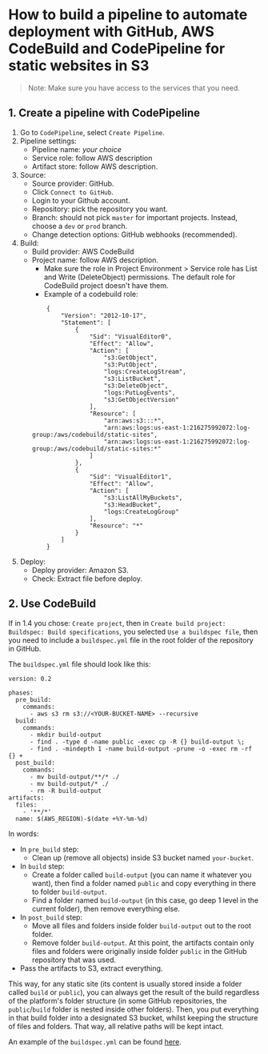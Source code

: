 # How to build a pipeline to automate deployment with GitHub, AWS CodeBuild and CodePipeline for static websites in S3

> Note: Make sure you have access to the services that you need.

## 1. Create a pipeline with CodePipeline

1. Go to `CodePipeline`, select `Create Pipeline`.
1. Pipeline settings:
    - Pipeline name: *your choice*
    - Service role: follow AWS description
    - Artifact store: follow AWS description.
1. Source:
    - Source provider: GitHub.
    - Click `Connect to GitHub`.
    - Login to your Github account.
    - Repository: pick the repository you want.
    - Branch: should not pick `master` for important projects. Instead, choose a `dev` or `prod` branch.
    - Change detection options: GitHub webhooks (recommended).
1. Build:
    - Build provider: AWS CodeBuild
    - Project name: follow AWS description.
        - Make sure the role in Project Environment > Service role has List and Write (DeleteObject) permissions. The default role for CodeBuild project doesn't have them.
        - Example of a codebuild role:
        ```
            {
                "Version": "2012-10-17",
                "Statement": [
                    {
                        "Sid": "VisualEditor0",
                        "Effect": "Allow",
                        "Action": [
                            "s3:GetObject",
                            "s3:PutObject",
                            "logs:CreateLogStream",
                            "s3:ListBucket",
                            "s3:DeleteObject",
                            "logs:PutLogEvents",
                            "s3:GetObjectVersion"
                        ],
                        "Resource": [
                            "arn:aws:s3:::*",
                            "arn:aws:logs:us-east-1:216275992072:log-group:/aws/codebuild/static-sites",
                            "arn:aws:logs:us-east-1:216275992072:log-group:/aws/codebuild/static-sites:*"
                        ]
                    },
                    {
                        "Sid": "VisualEditor1",
                        "Effect": "Allow",
                        "Action": [
                            "s3:ListAllMyBuckets",
                            "s3:HeadBucket",
                            "logs:CreateLogGroup"
                        ],
                        "Resource": "*"
                    }
                ]
            }
        ```
1. Deploy:
    - Deploy provider: Amazon S3.
    - Check: Extract file before deploy.

## 2. Use CodeBuild

If in 1.4 you chose: `Create project`, then in `Create build project: Buildspec: Build specifications`, you selected `Use a buildspec file`, then you need to include a `buildspec.yml` file in the root folder of the repository in GitHub.

The `buildspec.yml` file should look like this:

```
version: 0.2

phases:
  pre_build:
    commands:
      - aws s3 rm s3://<YOUR-BUCKET-NAME> --recursive
  build:
    commands:
      - mkdir build-output
      - find . -type d -name public -exec cp -R {} build-output \;
      - find . -mindepth 1 -name build-output -prune -o -exec rm -rf {} +
  post_build:
    commands:
      - mv build-output/**/* ./
      - mv build-output/* ./
      - rm -R build-output
artifacts:
  files:
    - '**/*'
  name: $(AWS_REGION)-$(date +%Y-%m-%d) 
```

In words:
- In `pre_build` step:
    - Clean up (remove all objects) inside S3 bucket named `your-bucket`.
- In `build` step: 
    - Create a folder called `build-output` (you can name it whatever you want), then find a folder named `public` and copy everything in there to folder `build-output`.
    - Find a folder named `build-output` (in this case, go deep 1 level in the current folder), then remove everything else.
- In `post_build` step:
    - Move all files and folders inside folder `build-output` out to the root folder.
    - Remove folder `build-output`. At this point, the artifacts contain only files and folders were originally inside folder `public` in the GitHub repository that was used.
- Pass the artifacts to S3, extract everything.

This way, for any static site (its content is usually stored inside a folder called `build` or `public`), you can always get the result of the build regardless of the platform's folder structure (in some GitHub repositories, the `public`/`build` folder is nested inside other folders). Then, you put everything in that build folder into a designated S3 bucket, whilst keeping the structure of files and folders. That way, all relative paths will be kept intact.

An example of the `buildspec.yml` can be found [here](https://github.com/nditech/NDI-Demtools).
